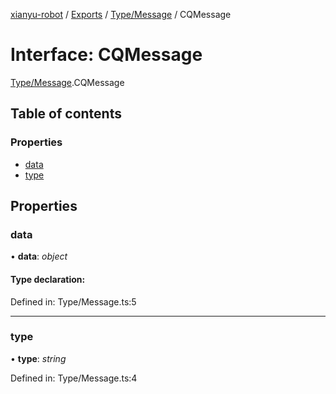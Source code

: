 [xianyu-robot](../README.md) / [Exports](../modules.md) / [Type/Message](../modules/type_message.md) / CQMessage

# Interface: CQMessage

[Type/Message](../modules/type_message.md).CQMessage

## Table of contents

### Properties

- [data](type_message.cqmessage.md#data)
- [type](type_message.cqmessage.md#type)

## Properties

### data

• **data**: *object*

#### Type declaration:

Defined in: Type/Message.ts:5

___

### type

• **type**: *string*

Defined in: Type/Message.ts:4
